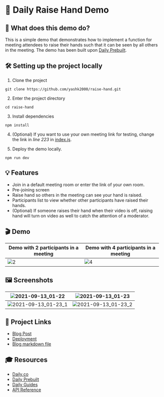 # 🙋 Daily Raise Hand Demo

## 🤔 What does this demo do?

This is a simple demo that demonstrates how to implement a function for meeting attendees to raise their hands such that it can be seen by all others in the meeting. The demo has been built upon [Daily Prebuilt](https://github.com/daily-demos/prebuilt-ui/tree/main).

## 🛠 Setting up the project locally 

1. Clone the project

`git clone https://github.com/yashk2000/raise-hand.git`

2. Enter the project directory

`cd raise-hand`

3. Install dependencies

`npm install`

4. (Optional) If you want to use your own meeting link for testing, change the link in *line 223* in [index.js](https://github.com/yashk2000/raise-hand/blob/main/index.js).

5. Deploy the demo locally. 

`npm run dev`

## 💡 Features

- Join in a default meeting room or enter the link of your own room. 
- Pre-joining screen
- Raise hand so others in the meeting can see your hand is raised. 
- Participants list to view whether other participants have raised their hands. 
- (Optional) If someone raises their hand when their video is off, raising hand will turn on video as well to catch the attention of a moderator. 

## 🎬 Demo

| Demo with 2 participants in a meeting | Demo with 4 participants in a meeting |
|----|----|
| ![2](https://user-images.githubusercontent.com/41234408/133001186-a010c988-d601-4225-b2ee-0824b7a5ae4d.gif) | ![4](https://user-images.githubusercontent.com/41234408/133001189-e936b727-31fb-4635-985b-22eb0a5761b3.gif) |

## 🖼 Screenshots

| ![2021-09-13_01-22](https://user-images.githubusercontent.com/41234408/133001002-cb0c5117-9689-4b35-9019-aa170913c81f.png) | ![2021-09-13_01-23](https://user-images.githubusercontent.com/41234408/133001004-3f609f0a-ebad-4e03-aff7-4d1ab64cd11d.png) |
|----|----|
| ![2021-09-13_01-23_1](https://user-images.githubusercontent.com/41234408/133001038-b5aed461-c7b5-4c2c-9649-7a6582bec090.png) | ![2021-09-13_01-23_2](https://user-images.githubusercontent.com/41234408/133001039-e3ea976a-1cad-4b00-abce-05228523766d.png) |

## 🔗 Project Links

- [Blog Post](https://yashk2000.github.io/blog/add-a-raise-hand-section-for-meeting-participants-in-any-daily-video-chat-app/)
- [Deployment](http://raise-hand.vercel.app/)
- [Blog markdown file](https://github.com/yashk2000/raise-hand/blob/main/blog.md)

## 🎓 Resources

- [Daily.co](http://daily.co/)
- [Daily Prebuilt](https://github.com/daily-demos/prebuilt-ui/tree/main)
- [Daily Guides](https://docs.daily.co/guides)
- [API Reference](https://docs.daily.co/reference)
